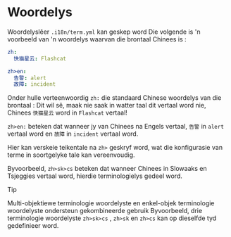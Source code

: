 # Woordelys

Woordelyslêer `.i18n/term.yml` kan geskep word Die volgende is 'n voorbeeld van 'n woordelys waarvan die brontaal Chinees is :

```yml
zh:
  快猫星云: Flashcat

zh>en:
  告警: alert
  故障: incident
```

Onder hulle verteenwoordig `zh:` die standaard Chinese woordelys van die brontaal : Dit wil sê, maak nie saak in watter taal dit vertaal word nie, Chinees `快猫星云` word in `Flashcat` vertaal!

`zh>en:` beteken dat wanneer jy van Chinees na Engels vertaal, `告警` in `alert` vertaal word en `故障` in `incident` vertaal word.

Hier kan verskeie teikentale na `zh>` geskryf word, wat die konfigurasie van terme in soortgelyke tale kan vereenvoudig.

Byvoorbeeld, `zh>sk>cs` beteken dat wanneer Chinees in Slowaaks en Tsjeggies vertaal word, hierdie terminologielys gedeel word.

> [!TIP]
> Multi-objektiewe terminologie woordelyste en enkel-objek terminologie woordelyste ondersteun gekombineerde gebruik Byvoorbeeld, drie terminologie woordelyste `zh>sk>cs` , `zh>sk` en `zh>cs` kan op dieselfde tyd gedefinieer word.